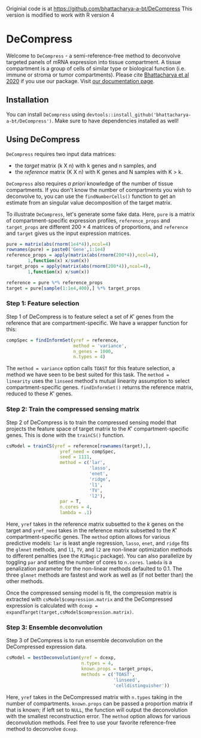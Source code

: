 Originial code is at https://github.com/bhattacharya-a-bt/DeCompress
This version is modified to work with R version 4

# DeCompress

Welcome to `DeCompress` - a semi-reference-free method to
deconvolve targeted panels of mRNA expression
into tissue compartment. A tissue compartment is a group
of cells of similar type or biological function (i.e. immune
or stroma or tumor compartments).
Please cite 
[Bhattacharya et al 2020](https://www.biorxiv.org/content/10.1101/2020.08.14.250902v2) 
if you use our package. Visit [our documentation page](https://bhattacharya-a-bt.github.io/DeCompress/).

## Installation

You can install `DeCompress` using 
`devtools::install_github('bhattacharya-a-bt/DeCompress')`.
Make sure to have dependencies installed as well!


## Using DeCompress

`DeCompress` requires two input data matrices:
- the *target* matrix (k X n) with k genes and n samples, and
- the *reference* matrix (K X n) with K genes and N samples with
K > k.

`DeCompress` also requires *a priori* knowledge of the number of tissue
compartments. If you don't know the number of compartments you wish
to deconvolve to, you can use the `findNumberCells()` function to get
an estimate from an singular value decomposition of the target matrix.

To illustrate `DeCompress`, let's generate some fake data.
Here, `pure` is a matrix of compartment-specific expression profiles,
`reference_props` and `target_props` are different $200 \times 4$ matrices
of proportions, and `reference` and `target` gives us the input expression
matrices.

```r
pure = matrix(abs(rnorm(1e4*4)),ncol=4)
rownames(pure) = paste0('Gene',1:1e4)
reference_props = apply(matrix(abs(rnorm(200*4)),ncol=4),
        1,function(x) x/sum(x))
target_props = apply(matrix(abs(rnorm(200*4)),ncol=4),
        1,function(x) x/sum(x))

reference = pure %*% reference_props
target = pure[sample(1:1e4,400),] %*% target_props
```

### Step 1: Feature selection

Step 1 of DeCompress is to feature select a set of $K'$ genes from
the reference that are compartment-specific. 
We have a wrapper function for this:

```r
compSpec = findInformSet(yref = reference,
                         method = 'variance',
                         n_genes = 1000,
                         n.types = 4)
```

The `method = variance` option calls `TOAST` for this feature selection,
a method we have seen to be best suited for this task. The
`method = linearity` uses the `linseed` method's mutual linearity
assumption to select compartment-specific genes. `findInformSet()`
returns the reference matrix, reduced to these $K'$ genes.

### Step 2: Train the compressed sensing matrix

Step 2 of DeCompress is to train the compressed sensing
model that projects the feature space of target matrix to
the $K'$ compartment-specific genes. This is done 
with the `trainCS()` function.

```r
csModel = trainCS(yref = reference[rownames(target),],
                    yref_need = compSpec,
                    seed = 1111,
                    method = c('lar',
                               'lasso',
                               'enet',
                               'ridge',
                               'l1',
                               'TV',
                               'l2'),
                    par = T,
                    n.cores = 4,
                    lambda = .1)
```

Here, `yref` takes in the reference matrix subsetted to
the $k$ genes on the target and `yref_need` takes in the reference matrix
subsetted to the $K'$ compartment-specific genes. The `method` option
allows for various predictive models: `lar` is least angle
regression, `lasso`, `enet`, and `ridge` fits the `glmnet`
methods, and `l1`, `TV`, and `l2` are non-linear optimization
methods to different penalties (see the `R1Magic` package).
You can also parallelize by toggling `par` and setting the number
of cores to `n.cores`. `lambda` is a penalization parameter
for the non-linear methods defaulted to 0.1. The three 
`glmnet` methods are fastest and work as well as (if not better than)
the other methods.

Once the compressed sensing model is fit, the compression
matrix is extracted with `csModel$compression.matrix`
and the DeCompressed expression is calculated with 
`dcexp = expandTarget(target,csModel$compression.matrix)`.

### Step 3: Ensemble deconvolution

Step 3 of DeCompress is to run ensemble deconvolution
on the DeCompressed expression data.

```r
csModel = bestDeconvolution(yref = dcexp,
                            n.types = 4,
                            known.props = target_props,
                            methods = c('TOAST',
                                        'linseed',
                                        'celldistinguisher'))
```

Here, `yref` takes in the DeCompressed matrix with
`n.types` taking in the number of compartments.
`known.props` can be passed a proportion matrix
if that is known; if left set to `NULL`, the
function will output the deconvolution
with the smallest reconstruction error. The `method` option
allows for various deconvolution methods. Feel free to use your
favorite reference-free method to deconvolve `dcexp`.
